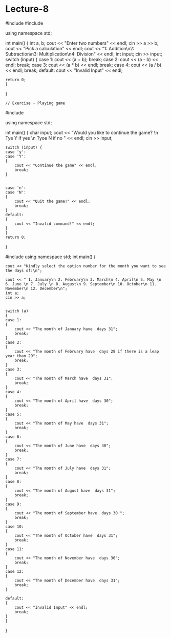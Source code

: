 # Lecture-8


#include <iostream>
#include <string>

using namespace std;

int main()
{
	int a, b;
	cout << "Enter two numbers" << endl;
	cin >> a >> b;
	cout << "Pick a calculation" << endl;
	cout << "1: Addition\n2: Subtraction\n3: Multiplication\n4: Division" <<
		endl;
	int input;
	cin >> input;
	switch (input) {
	case 1:
		cout << (a + b);
		break;
	case 2:
		cout << (a - b) << endl;
		break;
	case 3:
		cout << (a * b) << endl;
		break;
	case 4:
		cout << (a / b) << endl;
		break;
	default:
		cout << "Invalid Input" << endl;
  
    return 0;
	}
}
  
	
	
	// Exercise - Playing game

#include <iostream>

using namespace std;

int main()
{
	char input;
	cout << "Would you like to continue the game? \n Tye Y if yes \n Tyoe N if no " << endl;
	cin >> input;

	switch (input) {
	case 'y':
	case 'Y':
	{
		cout << "Continue the game" << endl;
		break;
	}
	

	case 'n':
	case 'N':
	{
		cout << "Quit the game!" << endl;
		break;
	}
	default:
	{
		cout << "Invalid command!" << endl;
	}
	}
	return 0;
}
  
  
  
  
  
  
#include <iostream>
using namespace std;
int main()
{

	cout << "Kindly select the option number for the month you want to see the days of:\n";

	cout << " 1. January\n 2. February\n 3. March\n 4. April\n 5. May \n 6. June \n 7. July \n 8. August\n 9. September\n 10. October\n 11. November\n 12. December\n";
	int a;
	cin >> a;


	switch (a)
	{
	case 1:
	{
		cout << "The month of January have  days 31";
		break;
	}
	case 2:
	{
		cout << "The month of February have  days 28 if there is a leap year than 29";
		break;
	}
	case 3:
	{
		cout << "The month of March have  days 31";
		break;
	}
	case 4:
	{
		cout << "The month of April have  days 30";
		break;
	}
	case 5:
	{
		cout << "The month of May have  days 31";
		break;
	}
	case 6:
	{
		cout << "The month of June have  days 30";
		break;
	}
	case 7:
	{
		cout << "The month of July have  days 31";
		break;
	}
	case 8:
	{
		cout << "The month of August have  days 31";
		break;
	}
	case 9:
	{
		cout << "The month of September have  days 30 ";
		break;
	}
	case 10:
	{
		cout << "The month of October have  days 31";
		break;
	}
	case 11:
	{
		cout << "The month of November have  days 30";
		break;
	}
	case 12:
	{
		cout << "The month of December have  days 31";
		break;
	}

	default:
	{
		cout << "Invalid Input" << endl;
		break;
	}
	}

}
  
  
  
  
  
  
  
  
  
  
  
  
  
  
  
  
  
  
  
  
  
  
  
  
  
